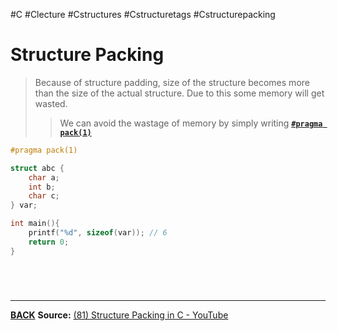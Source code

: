 #C #Clecture #Cstructures #Cstructuretags #Cstructurepacking
# Structure Packing
> Because of structure padding, size of the structure becomes more than the size of the actual structure. Due to this some memory will get wasted.
> > We can avoid the wastage of memory by simply writing [**`#pragma pack(1)`**](Cpragma)

```C
#pragma pack(1)

struct abc {
	char a;
	int b;
	char c;
} var;

int main(){
	printf("%d", sizeof(var)); // 6
	return 0;
}
```

<br>

# 
---
**[BACK](Cstructures)**
**Source:**
[(81) Structure Packing in C - YouTube](https://www.youtube.com/watch?v=VZBLCpQYchs&list=PLBlnK6fEyqRhX6r2uhhlubuF5QextdCSM&index=159)